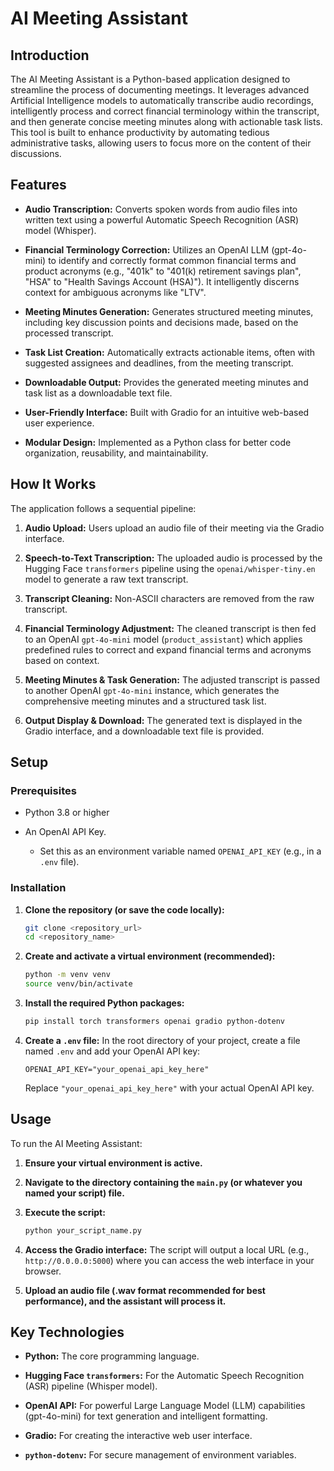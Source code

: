 # AI Meeting Assistant

## Introduction

The AI Meeting Assistant is a Python-based application designed to streamline the process of documenting meetings. It leverages advanced Artificial Intelligence models to automatically transcribe audio recordings, intelligently process and correct financial terminology within the transcript, and then generate concise meeting minutes along with actionable task lists. This tool is built to enhance productivity by automating tedious administrative tasks, allowing users to focus more on the content of their discussions.

## Features

* **Audio Transcription:** Converts spoken words from audio files into written text using a powerful Automatic Speech Recognition (ASR) model (Whisper).

* **Financial Terminology Correction:** Utilizes an OpenAI LLM (gpt-4o-mini) to identify and correctly format common financial terms and product acronyms (e.g., "401k" to "401(k) retirement savings plan", "HSA" to "Health Savings Account (HSA)"). It intelligently discerns context for ambiguous acronyms like "LTV".

* **Meeting Minutes Generation:** Generates structured meeting minutes, including key discussion points and decisions made, based on the processed transcript.

* **Task List Creation:** Automatically extracts actionable items, often with suggested assignees and deadlines, from the meeting transcript.

* **Downloadable Output:** Provides the generated meeting minutes and task list as a downloadable text file.

* **User-Friendly Interface:** Built with Gradio for an intuitive web-based user experience.

* **Modular Design:** Implemented as a Python class for better code organization, reusability, and maintainability.

## How It Works

The application follows a sequential pipeline:

1.  **Audio Upload:** Users upload an audio file of their meeting via the Gradio interface.

2.  **Speech-to-Text Transcription:** The uploaded audio is processed by the Hugging Face `transformers` pipeline using the `openai/whisper-tiny.en` model to generate a raw text transcript.

3.  **Transcript Cleaning:** Non-ASCII characters are removed from the raw transcript.

4.  **Financial Terminology Adjustment:** The cleaned transcript is then fed to an OpenAI `gpt-4o-mini` model (`product_assistant`) which applies predefined rules to correct and expand financial terms and acronyms based on context.

5.  **Meeting Minutes & Task Generation:** The adjusted transcript is passed to another OpenAI `gpt-4o-mini` instance, which generates the comprehensive meeting minutes and a structured task list.

6.  **Output Display & Download:** The generated text is displayed in the Gradio interface, and a downloadable text file is provided.

## Setup

### Prerequisites

* Python 3.8 or higher

* An OpenAI API Key.
    * Set this as an environment variable named `OPENAI_API_KEY` (e.g., in a `.env` file).

### Installation

1.  **Clone the repository (or save the code locally):**

    ```bash
    git clone <repository_url>
    cd <repository_name>
    ```

2.  **Create and activate a virtual environment (recommended):**

    ```bash
    python -m venv venv
    source venv/bin/activate 
    ```

3.  **Install the required Python packages:**

    ```bash
    pip install torch transformers openai gradio python-dotenv
    ```

4.  **Create a `.env` file:**
    In the root directory of your project, create a file named `.env` and add your OpenAI API key:

    ```
    OPENAI_API_KEY="your_openai_api_key_here"
    ```

    Replace `"your_openai_api_key_here"` with your actual OpenAI API key.

## Usage

To run the AI Meeting Assistant:

1.  **Ensure your virtual environment is active.**

2.  **Navigate to the directory containing the `main.py` (or whatever you named your script) file.**

3.  **Execute the script:**

    ```bash
    python your_script_name.py
    ```

4.  **Access the Gradio interface:**
    The script will output a local URL (e.g., `http://0.0.0.0:5000`) where you can access the web interface in your browser.

5.  **Upload an audio file (.wav format recommended for best performance), and the assistant will process it.**

## Key Technologies

* **Python:** The core programming language.

* **Hugging Face `transformers`:** For the Automatic Speech Recognition (ASR) pipeline (Whisper model).

* **OpenAI API:** For powerful Large Language Model (LLM) capabilities (gpt-4o-mini) for text generation and intelligent formatting.

* **Gradio:** For creating the interactive web user interface.

* **`python-dotenv`:** For secure management of environment variables.
